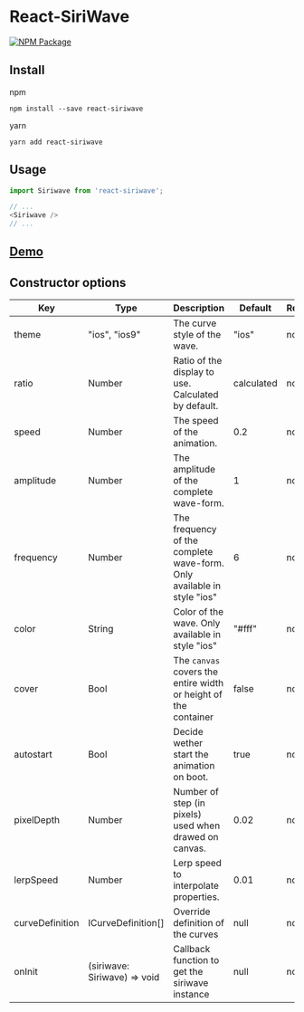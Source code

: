 # React-SiriWave

[![NPM Package](https://img.shields.io/npm/v/react-siriwave.svg)](https://www.npmjs.com/package/react-siriwave)

## Install
npm
```
npm install --save react-siriwave
```
yarn 
```
yarn add react-siriwave
```

## Usage
```javascript
import Siriwave from 'react-siriwave';

// ...
<Siriwave />
// ...

```

## [Demo](https://codesandbox.io/s/quirky-williams-m7ip0)

## Constructor options

| Key        | Type          | Description                                                            | Default    | Required |
| ---------- | ------------- | ---------------------------------------------------------------------- | ---------- | -------- |
| theme      | "ios", "ios9" | The curve style of the wave.                                                 | "ios"      | no       |
| ratio      | Number        | Ratio of the display to use. Calculated by default.                    | calculated | no       |
| speed      | Number        | The speed of the animation.                                            | 0.2        | no       |
| amplitude  | Number        | The amplitude of the complete wave-form.                               | 1          | no       |
| frequency  | Number        | The frequency of the complete wave-form. Only available in style "ios" | 6          | no       |
| color      | String        | Color of the wave. Only available in style "ios"                       | "#fff"     | no       |
| cover      | Bool          | The `canvas` covers the entire width or height of the container        | false      | no       |
| autostart  | Bool          | Decide wether start the animation on boot.                             | true      | no       |
| pixelDepth | Number        | Number of step (in pixels) used when drawed on canvas.                 | 0.02       | no       |
| lerpSpeed  | Number        | Lerp speed to interpolate properties.                                  | 0.01       | no       |
| curveDefinition  | ICurveDefinition[]        | Override definition of the curves                    | null       | no       |
| onInit  | (siriwave: Siriwave) => void       | Callback function to get the siriwave instance                    | null       | no       |